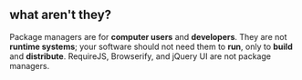 ##  what aren&#39;t they?

Package managers are for **computer users** and **developers**. They are not **runtime systems**; your software should not need them to **run**, only to **build** and **distribute**. RequireJS, Browserify, and jQuery UI are not package managers.